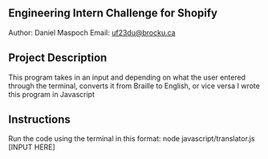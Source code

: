 ## Engineering Intern Challenge for Shopify
Author: Daniel Maspoch
Email: uf23du@brocku.ca

## Project Description
This program takes in an input and depending on what the user entered through the terminal, converts it from Braille to English, or vice versa
I wrote this program in Javascript

## Instructions
Run the code using the terminal in this format: node javascript/translator.js [INPUT HERE]
